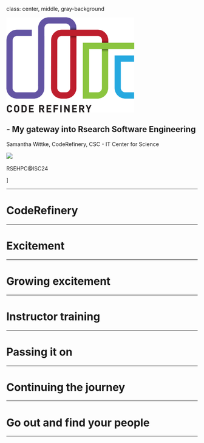 class: center, middle, gray-background

<img src="img/coderefinery.png"
     alt="CodeRefinery logo"
     style="height: 250px;"/>

## - My gateway into Rsearch Software Engineering

Samantha Wittke, CodeRefinery, CSC - IT Center for Science

![](https://i.creativecommons.org/l/by/4.0/88x31.png)

RSEHPC@ISC24

]

---

# CodeRefinery 

---

# Excitement

---

# Growing excitement

---

# Instructor training

---

# Passing it on

---

# Continuing the journey

---

# Go out and find your people

---

